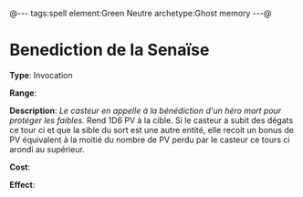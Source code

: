 @---
tags:spell
element:Green Neutre
archetype:Ghost memory
---@

# Benediction de la Senaïse

**Type**:
Invocation

**Range**:

**Description**:
*Le casteur en appelle à la bénédiction d'un héro mort pour protéger les faibles.*
Rend 1D6 PV à la cible. 
Si le casteur a subit des dégats ce tour ci et que la sible du sort est une autre entité, elle recoit un bonus de PV équivalent à la moitié du nombre de PV perdu par le casteur ce tours ci arondi au supérieur.

**Cost**:

**Effect**:

